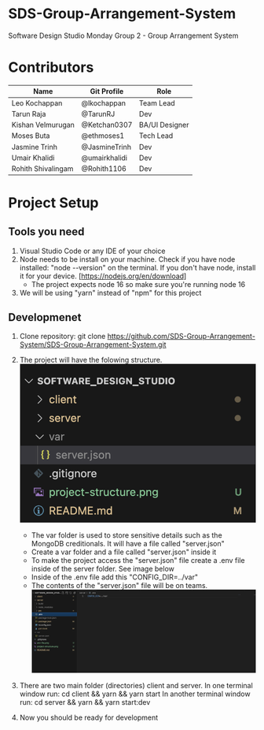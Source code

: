 # SDS-Group-Arrangement-System

Software Design Studio Monday Group 2 - Group Arrangement System

# Contributors 

| Name | Git Profile |  Role |
| ------------- | ------------- | ------------- |
| Leo Kochappan | @lkochappan | Team Lead | Quality Assurance |
| Tarun Raja | @TarunRJ | Dev |
| Kishan Velmurugan | @Ketchan0307 | BA/UI Designer | Quality Assurance | Dev |
| Moses Buta | @ethmoses1 | Tech Lead |
| Jasmine Trinh | @JasmineTrinh | Dev |
| Umair Khalidi | @umairkhalidi | Dev | 
| Rohith Shivalingam | @Rohith1106 | Dev |

# Project Setup 

## Tools you need 
1. Visual Studio Code or any IDE of your choice
2. Node needs to be install on your machine. 
    Check if you have node installed: "node --version" on the terminal. 
    If you don't have node, install it for your device. [https://nodejs.org/en/download]
   - The project expects node 16 so make sure you're running node 16
3. We will be using "yarn" instead of "npm" for this project

## Developmenet 
1. Clone repository: git clone https://github.com/SDS-Group-Arrangement-System/SDS-Group-Arrangement-System.git 
2. The project will have the folowing structure. 
    ![project structure](<project-structure.png>)

    - The var folder is used to store sensitive details such as the MongoDB creditionals. It will have a file called "server.json"
    - Create a var folder and a file called "server.json" inside it 
    - To make the project access the "server.json" file create a .env file inside of the server folder. See image below
    - Inside of the .env file add this "CONFIG_DIR=../var"
    - The contents of the "server.json" file will be on teams.
    ![env file](env-file.png)
    
2. There are two main folder (directories) client and server. 
    In one terminal window run: cd client && yarn && yarn start
    In another terminal window run: cd server && yarn && yarn start:dev
3. Now you should be ready for development 

